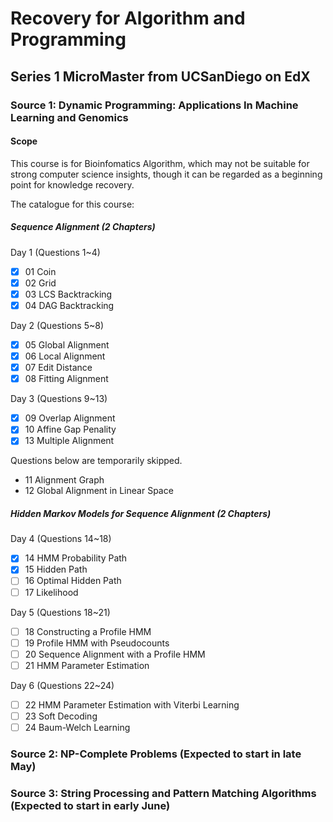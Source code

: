 # Recovery for Algorithm and Programming

## Series 1 MicroMaster from UCSanDiego on EdX

### Source 1: Dynamic Programming: Applications In Machine Learning and Genomics

#### Scope
This course is for Bioinfomatics Algorithm, which may not be suitable for strong computer science insights, though it can be regarded as a beginning point for knowledge recovery.

The catalogue for this course:
##### Sequence Alignment (2 Chapters)
Day 1 (Questions 1~4)
- [x] 01 Coin
- [x] 02 Grid
- [x] 03 LCS Backtracking
- [x] 04 DAG Backtracking

Day 2 (Questions 5~8)
- [x] 05 Global Alignment
- [x] 06 Local Alignment
- [x] 07 Edit Distance
- [x] 08 Fitting Alignment

Day 3 (Questions 9~13)
- [x] 09 Overlap Alignment
- [x] 10 Affine Gap Penality
- [x] 13 Multiple Alignment

Questions below are temporarily skipped.
- 11 Alignment Graph
- 12 Global Alignment in Linear Space

##### Hidden Markov Models for Sequence Alignment (2 Chapters)

Day 4 (Questions 14~18)
- [x] 14 HMM Probability Path
- [x] 15 Hidden Path
- [ ] 16 Optimal Hidden Path
- [ ] 17 Likelihood

Day 5 (Questions 18~21)
- [ ] 18 Constructing a Profile HMM
- [ ] 19 Profile HMM with Pseudocounts
- [ ] 20 Sequence Alignment with a Profile HMM
- [ ] 21 HMM Parameter Estimation

Day 6 (Questions 22~24)
- [ ] 22 HMM Parameter Estimation with Viterbi Learning
- [ ] 23 Soft Decoding
- [ ] 24 Baum-Welch Learning

### Source 2: NP-Complete Problems (Expected to start in late May)

### Source 3: String Processing and Pattern Matching Algorithms (Expected to start in early June)